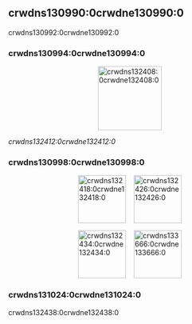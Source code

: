 ## crwdns130990:0crwdne130990:0

crwdns130992:0crwdne130992:0

### crwdns130994:0crwdne130994:0

<p style="display: flex; justify-content: center;">
  <a data-ga-event-category="sponsor" data-ga-event-action="logo" data-ga-event-label="sencha" href="crwdns132404:0crwdne132404:0" rel="noopener sponsored" target="_blank" style="margin-right: 16px;"><img height="128" width="128" src="crwdns132406:0crwdne132406:0" alt="crwdns132408:0crwdne132408:0" title="crwdns132410:0crwdne132410:0" loading="lazy" /></a>
</p>

*crwdns132412:0crwdne132412:0*

### crwdns130998:0crwdne130998:0

<p style="display: flex; justify-content: center;">
  <a data-ga-event-category="sponsor" data-ga-event-action="logo" data-ga-event-label="tidelift" href="crwdns132414:0crwdne132414:0" rel="noopener sponsored" target="_blank" style="margin-right: 16px;"><img height="96" width="96" src="crwdns132416:0crwdne132416:0" srcset="https://github.com/tidelift.png?size=192 2x" alt="crwdns132418:0crwdne132418:0" title="crwdns132420:0crwdne132420:0" loading="lazy" /></a>
  <a data-ga-event-category="sponsor" data-ga-event-action="logo" data-ga-event-label="bitsrc" href="crwdns132422:0crwdne132422:0" rel="noopener sponsored" target="_blank" style="margin-right: 16px;"><img height="96" width="96" src="crwdns132424:0crwdne132424:0" srcset="https://github.com/teambit.png?size=192 2x" alt="crwdns132426:0crwdne132426:0" title="crwdns132428:0crwdne132428:0" loading="lazy" /></a>
</p>

<p style="display: flex; justify-content: center; flex-wrap: wrap;">
  <a data-ga-event-category="sponsor" data-ga-event-action="logo" data-ga-event-label="callemall" href="crwdns132430:0crwdne132430:0" rel="noopener sponsored" target="_blank" style="margin-right: 16px;"><img src="crwdns132432:0crwdne132432:0" srcset="https://images.opencollective.com/callemall/a6946da/logo/192.png 2x" alt="crwdns132434:0crwdne132434:0" title="crwdns132436:0crwdne132436:0" height="96" width="96" loading="lazy"></a>
  <a data-ga-event-category="sponsor" data-ga-event-action="logo" data-ga-event-label="canadacasino" href="crwdns133662:0crwdne133662:0" rel="noopener sponsored" target="_blank" style="margin-right: 16px;"><img height="96" width="96" src="crwdns133664:0crwdne133664:0" srcset="https://images.opencollective.com/canadacasino/5b19004/logo/192.png 2x" alt="crwdns133666:0crwdne133666:0" title="" loading="lazy" /></a>
</p>

### crwdns131024:0crwdne131024:0

crwdns132438:0crwdne132438:0
